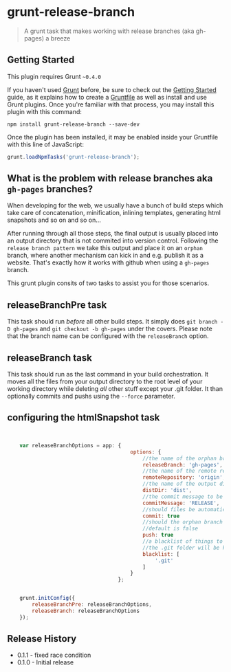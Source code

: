 # grunt-release-branch

> A grunt task that makes working with release branches (aka gh-pages) a breeze



## Getting Started
This plugin requires Grunt `~0.4.0`

If you haven't used [Grunt](http://gruntjs.com/) before, be sure to check out the [Getting Started](http://gruntjs.com/getting-started) guide, as it explains how to create a [Gruntfile](http://gruntjs.com/sample-gruntfile) as well as install and use Grunt plugins. Once you're familiar with that process, you may install this plugin with this command:

```shell
npm install grunt-release-branch --save-dev
```

Once the plugin has been installed, it may be enabled inside your Gruntfile with this line of JavaScript:

```js
grunt.loadNpmTasks('grunt-release-branch');
```

## What is the problem with release branches aka `gh-pages` branches?

When developing for the web, we usually have a bunch of build steps which take care of concatenation, minification, inlining templates, generating html snapshots and so on and so on...

After running through all those steps, the final output is usually placed into an output directory that is not commited into version control. Following the `release branch pattern` we take this output and place it on an `orphan` branch, where another mechanism can kick in and e.g. publish it as a website. That's exactly how it works with github when using a `gh-pages` branch.

This grunt plugin consits of two tasks to assist you for those scenarios.


## releaseBranchPre task
This task should run *before* all other build steps. It simply does `git branch -D gh-pages` and `git checkout -b gh-pages` under the covers. Please note that the branch name can be configured with the `releaseBranch` option.

## releaseBranch task
This task should run as the last command in your build orchestration. It moves all the files from your output directory to the root level of your working directory while deleting *all* other stuff except your .git folder. It than optionally commits and pushs using the `--force` parameter.


## configuring the htmlSnapshot task

```js


    var releaseBranchOptions = app: {
                                        options: {
                                            //the name of the orphan branch. Default is gh-pages
                                            releaseBranch: 'gh-pages',
                                            //the name of the remote repository. Default is origin
                                            remoteRepository: 'origin',
                                            //the name of the output directory. Default is dist
                                            distDir: 'dist',
                                            //the commit message to be used for the optional commit
                                            commitMessage: 'RELEASE',
                                            //should files be automatically commited on the orphan branch
                                            commit: true
                                            //should the orphan branch be pushed to the remote repository
                                            //default is false
                                            push: true
                                            //a blacklist of things to keep on the root level. By default only
                                            //the .git folder will be kept.
                                            blacklist: [
                                                '.git'
                                            ]
                                        }
                                    };


    grunt.initConfig({
        releaseBranchPre: releaseBranchOptions,
        releaseBranch: releaseBranchOptions
    });
```

## Release History

- 0.1.1 - fixed race condition
- 0.1.0 - Initial release

